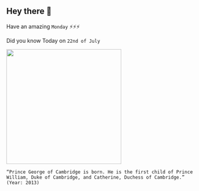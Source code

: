 ## Hey there 👋
Have an amazing `Monday` ⚡⚡⚡

Did you know Today on `22nd of July`
 
 [<img src="https://hips.hearstapps.com/hmg-prod.s3.amazonaws.com/images/prince-william-duke-of-cambridge-catherine-duchess-of-news-photo-611451602-1555970841.jpg" width="300" />](https://www.history.com/this-day-in-history/prince-george-child-of-prince-william-and-kate-middleton-born#:~:text=2013%20July%2022-,Prince%20George%2C%20first%20child%20of%20Prince%20William%20and%20Kate%20Middleton,Mary's%20Hospital%20in%20London%2C%20England.) 
 ```
“Prince George of Cambridge is born. He is the first child of Prince William, Duke of Cambridge, and Catherine, Duchess of Cambridge.” (Year: 2013)
```

